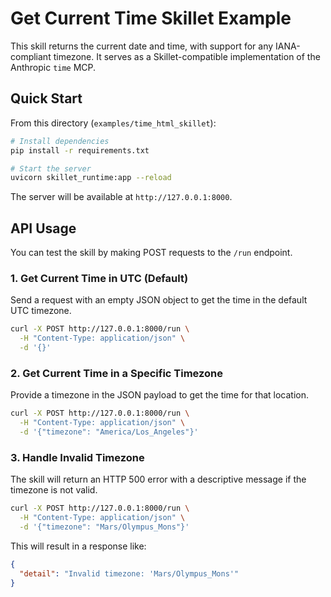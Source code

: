 # Get Current Time Skillet Example

This skill returns the current date and time, with support for any IANA-compliant timezone. It serves as a Skillet-compatible implementation of the Anthropic `time` MCP.

## Quick Start

From this directory (`examples/time_html_skillet`):

```bash
# Install dependencies
pip install -r requirements.txt

# Start the server
uvicorn skillet_runtime:app --reload
```

The server will be available at `http://127.0.0.1:8000`.

## API Usage

You can test the skill by making POST requests to the `/run` endpoint.

### 1. Get Current Time in UTC (Default)

Send a request with an empty JSON object to get the time in the default UTC timezone.

```bash
curl -X POST http://127.0.0.1:8000/run \
  -H "Content-Type: application/json" \
  -d '{}'
```

### 2. Get Current Time in a Specific Timezone

Provide a timezone in the JSON payload to get the time for that location.

```bash
curl -X POST http://127.0.0.1:8000/run \
  -H "Content-Type: application/json" \
  -d '{"timezone": "America/Los_Angeles"}'
```

### 3. Handle Invalid Timezone

The skill will return an HTTP 500 error with a descriptive message if the timezone is not valid.

```bash
curl -X POST http://127.0.0.1:8000/run \
  -H "Content-Type: application/json" \
  -d '{"timezone": "Mars/Olympus_Mons"}'
```

This will result in a response like:
```json
{
  "detail": "Invalid timezone: 'Mars/Olympus_Mons'"
}
``` 